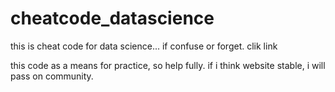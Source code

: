 # cheatcode_datascience
this is cheat code for data science... if confuse or forget. clik link


this code as a means for practice, so help fully.
if i think website stable, i will pass on community.